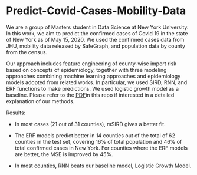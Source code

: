# Predict-Covid-Cases-Mobility-Data

We are a group of Masters student in Data Science at New York University. In this work, we aim to predict the confirmed cases of Covid 19 in the state of New York as of May 15, 2020. We used the confirmed cases data from JHU, mobility data released by SafeGraph, and population data by county from the census.

Our approach includes feature engineering of county-wise import risk based on concepts of epidemiology, together with three modeling approaches combining machine learning approaches and epidemiology models adopted from related works. In particular, we used SIRD, RNN, and ERF functions to make predictions. We used logistic growth model as a baseline. Please refer to the [PDF](https://github.com/ZichangYe/Predict-Covid-Cases-Mobility-Data/blob/master/DSGA1003FinalProject.pdf)in this repo if interested in a detailed explanation of our methods.

Results:
* In most cases (21 out of 31 counties), mSIRD gives a better fit.

* The ERF models predict better in 14 counties out of the total of 62 counties in the test set, covering 16\% of total population and 46\% of total confirmed cases in New York. For counties where the ERF models are better, the MSE is improved by 45\%.

* In most counties, RNN beats our baseline model, Logistic Growth Model. 
